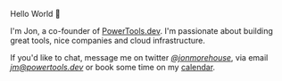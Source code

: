 Hello World 👋

I'm Jon, a co-founder of [PowerTools.dev](https://www.powertools.dev/blog/introducing-powertools/). I'm passionate about building great tools, nice companies and cloud infrastructure.

If you'd like to chat, message me on twitter [*@jonmorehouse*](https://twitter.com/jonmorehouse), via email [*jm@powertools.dev*](mailto:jm@powertools.dev) or book some time on my [calendar](https://calendly.com/powertoolsdev).

